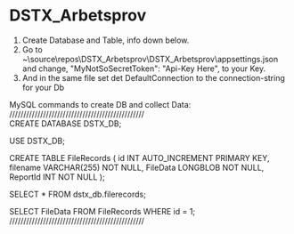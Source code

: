# DSTX_Arbetsprov

1. Create Database and Table, info down below.
2. Go to ~\source\repos\DSTX_Arbetsprov\DSTX_Arbetsprov\appsettings.json and change, "MyNotSoSecretToken": "Api-Key Here", to your Key.
3. And in the same file set det DefaultConnection to the connection-string for your Db
          
      
            
MySQL commands to create DB and collect Data:                                          
////////////////////////////////////////////////                                                                      
CREATE DATABASE DSTX_DB;

USE DSTX_DB;


CREATE TABLE FileRecords (
  id INT AUTO_INCREMENT PRIMARY KEY,
  filename VARCHAR(255) NOT NULL,
  FileData LONGBLOB NOT NULL,
  ReportId INT NOT NULL
);

SELECT * FROM dstx_db.filerecords;

SELECT FileData FROM FileRecords WHERE id = 1;                                                                        
////////////////////////////////////////////////                                                              

